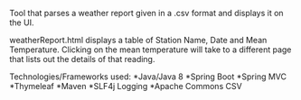 Tool that parses a weather report given in a .csv format and displays it on the UI.

weatherReport.html displays a table of Station Name, Date and Mean Temperature.
                   Clicking on the mean temperature will take to a different page that lists out the details of that reading.
                   
Technologies/Frameworks used:
*Java/Java 8
*Spring Boot
*Spring MVC
*Thymeleaf
*Maven
*SLF4j Logging
*Apache Commons CSV
